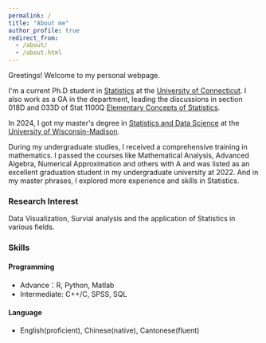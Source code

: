 ```yaml
---
permalink: /
title: "About me"
author_profile: true
redirect_from: 
  - /about/
  - /about.html
---
```


Greetings! Welcome to my personal webpage.

I'm a current Ph.D student in [Statistics](https://statistics.uconn.edu/) at the [University of Connecticut](https://uconn.edu/). I also work as a GA in the department, leading the discussions in section 018D and 033D of Stat 1100Q [Elementary Concepts of Statistics](https://statistics.uconn.edu/undergraduate/courses/course/STAT/1100Q/).

In 2024, I got my master's degree in [Statistics and Data Science](https://guide.wisc.edu/graduate/statistics/statistics-ms/statistics-statistics-data-science-ms/) at the [University of Wisconsin-Madison](https://www.wisc.edu/).

During my undergraduate studies, I received a comprehensive training in mathematics. I passed the courses like Mathematical Analysis, Advanced Algebra, Numerical Approximation and others with A and was listed as an excellent graduation student in my undergraduate university at 2022. And in my master phrases, I explored more experience and skills in Statistics.

### Research Interest
Data Visualization, Survial analysis and the application of Statistics in various fields.

### Skills 
#### Programming
* Advance：R, Python, Matlab
* Intermediate: C++/C, SPSS, SQL

#### Language
* English(proficient), Chinese(native), Cantonese(fluent)



